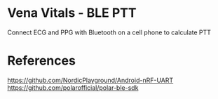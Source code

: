 # Vena Vitals - BLE PTT

Connect ECG and PPG with Bluetooth on a cell phone to calculate PTT

# References
https://github.com/NordicPlayground/Android-nRF-UART  
https://github.com/polarofficial/polar-ble-sdk  